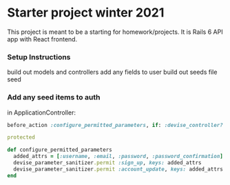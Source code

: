 # Starter project winter 2021

This project is meant to be a starting for homework/projects.
It is Rails 6 API app with React frontend.

### Setup Instructions
build out models and controllers
add any fields to user
build out seeds file 
seed

### Add any seed items to auth
in ApplicationController: 
```ruby 
before_action :configure_permitted_parameters, if: :devise_controller?

protected

def configure_permitted_parameters
  added_attrs = [:username, :email, :password, :password_confirmation]
  devise_parameter_sanitizer.permit :sign_up, keys: added_attrs
  devise_parameter_sanitizer.permit :account_update, keys: added_attrs
end
```